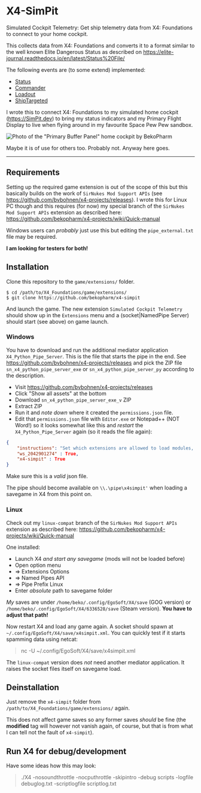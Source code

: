 # X4-SimPit 

Simulated Cockpit Telemetry: Get ship telemetry data from X4: Foundations to connect to your home cockpit.

This collects data from X4: Foundations and converts it to a format similar to the well known Elite Dangerous Status as described on https://elite-journal.readthedocs.io/en/latest/Status%20File/ 

The following events are (to some extend) implemented:

* [Status](https://elite-journal.readthedocs.io/en/latest/Status%20File/)
* [Commander](https://elite-journal.readthedocs.io/en/latest/Startup/#commander)
* [Loadout](https://elite-journal.readthedocs.io/en/latest/Startup/#loadout)
* [ShipTargeted](https://elite-journal.readthedocs.io/en/latest/Combat/#shiptargetted)

I wrote this to connect X4: Foundations to my simulated home cockpit (https://SimPit.dev) to bring my status indicators and my Primary Flight Display to live when flying around in my favourite Space Pew Pew sandbox.

![Photo of the "Primary Buffer Panel" home cockpit by BekoPharm](https://beko.famkos.net/wp-content/uploads/2023/10/simpit-x4-foundations-but-battlestar-galactica-maybe.jpg)

Maybe it is of use for others too. Probably not. Anyway here goes.

---
## Requirements

Setting up the required game extension is out of the scope of this but this basically builds on the work of `SirNukes Mod Support APIs` (see https://github.com/bvbohnen/x4-projects/releases). I wrote this for Linux PC though and this requires (for now) my special branch of the `SirNukes Mod Support APIs` extension as described here: https://github.com/bekopharm/x4-projects/wiki/Quick-manual

Windows users can _probably_ just use this but editing the `pipe_external.txt` file may be required. 

**I am looking for testers for both!**

## Installation

Clone this repository to the `game/extensions/` folder.

    $ cd /path/to/X4_Foundations/game/extensions/
    $ git clone https://github.com/bekopharm/x4-simpit

And launch the game. The new extension `Simulated Cockpit Telemetry` should show up in the `Extensions` menu and a (socket|NamedPipe Server) should start (see above) on game launch.


### Windows

You have to download and run the additional mediator application `X4_Python_Pipe_Server`. This is the file that starts the pipe in the end. See https://github.com/bvbohnen/x4-projects/releases and pick the ZIP file `sn_x4_python_pipe_server_exe` or `sn_x4_python_pipe_server_py` according to the description.

* Visit https://github.com/bvbohnen/x4-projects/releases
* Click "Show all assets" at the bottom
* Download `sn_x4_python_pipe_server_exe_v` ZIP
* Extract ZIP
* Run it and _note down_ where it created the `permissions.json` file.
* Edit that `permissions.json` file with `Editor.exe` or Notepad++ (NOT Word!) so it looks somewhat like this and _restart_ the `X4_Python_Pipe_Server` again (so it reads the file again):

```json
{
    "instructions": "Set which extensions are allowed to load modules, based on extension id (in content.xml).",
    "ws_2042901274" : True,
    "x4-simpit" : True
}
```

Make sure this is a _valid_ json file. 

The pipe should become available on `\\.\pipe\x4simpit'` when loading a savegame in X4 from this point on.

### Linux 

Check out my `linux-compat` branch of the `SirNukes Mod Support APIs` extension as described here: https://github.com/bekopharm/x4-projects/wiki/Quick-manual

One installed:

* Launch X4 _and start any savegame_ (mods will not be loaded before)
* Open option menu
* => Extensions Options
* => Named Pipes API
* => Pipe Prefix Linux
* Enter _absolute_ path to savegame folder

_My_ saves are under `/home/beko/.config/EgoSoft/X4/save` (GOG version) or `/home/beko/.config/EgoSoft/X4/6336528/save` (Steam version). **You have to adjust that path!**

Now restart X4 and load any game again. A socket should spawn at `~/.config/EgoSoft/X4/save/x4simpit.xml`. You can quickly test if it starts spamming data using netcat: 

> nc -U ~/.config/EgoSoft/X4/save/x4simpit.xml

The `linux-compat` version does _not_ need another mediator application. It raises the socket files itself on savegame load.

## Deinstallation

Just remove the `x4-simpit` folder from `/path/to/X4_Foundations/game/extensions/` again.

This does not affect game saves so any former saves *should* be fine (the **modified** tag will however not vanish again, of course, but that is from what I can tell not the fault of `x4-simpit`).

## Run X4 for debug/development

Have some ideas how this may look:

> ./X4 -nosoundthrottle -nocputhrottle -skipintro -debug scripts -logfile debuglog.txt -scriptlogfile scriptlog.txt